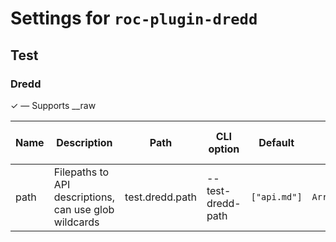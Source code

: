 # Settings for `roc-plugin-dredd`

## Test


### Dredd

✓ ― Supports __raw

| Name | Description                                           | Path            | CLI option        | Default      | Type            | Required | Can be empty | Extensions       |
| ---- | ----------------------------------------------------- | --------------- | ----------------- | ------------ | --------------- | -------- | ------------ | ---------------- |
| path | Filepaths to API descriptions, can use glob wildcards | test.dredd.path | --test-dredd-path | `["api.md"]` | `Array(String)` | Yes      | Yes          | roc-plugin-dredd |

